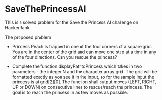 # SaveThePrincessAI
This is a solved problem for the Save the Princess AI challenge on HackerRank

The proposed problem

- Princess Peach is trapped in one of the four corners of a square grid. You are in the center of the grid and can move one step at a time in any of the four directions. Can you rescue the princess?

- Complete the function displayPathtoPrincess which takes in two parameters - the integer N and the character array grid. The grid will be formatted exactly as you see it in the input, so for the sample input the princess is at grid[2][0]. The function shall output moves (LEFT, RIGHT, UP or DOWN) on consecutive lines to rescue/reach the princess. The goal is to reach the princess in as few moves as possible.
